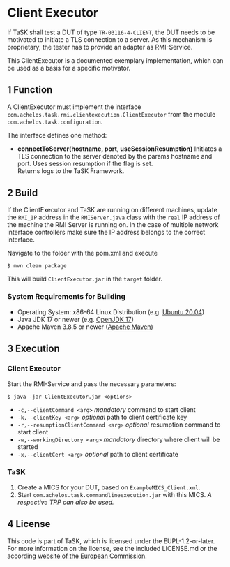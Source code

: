 # Client Executor

If TaSK shall test a DUT of type `TR-03116-4-CLIENT`, the DUT needs to be motivated to initiate a TLS connection to a server.
As this mechanism is proprietary, the tester has to provide an adapter as RMI-Service.

This ClientExecutor is a documented exemplary implementation, which can be used as a basis for a specific motivator.


## 1 Function

A ClientExecutor must implement the interface `com.achelos.task.rmi.clientexecution.ClientExecutor` from the module `com.achelos.task.configuration`.

The interface defines one method:

- **connectToServer(hostname, port, useSessionResumption)**
Initiates a TLS connection to the server denoted by the params hostname and port.
Uses session resumption if the flag is set.  
Returns logs to the TaSK Framework.


## 2 Build

If the ClientExecutor and TaSK are running on different machines, update the `RMI_IP` address in the `RMIServer.java` class with the `real` IP address of the machine the RMI Server is running on. In the case of multiple network interface controllers make sure the IP address belongs to the correct interface.

Navigate to the folder with the pom.xml and execute  

    $ mvn clean package

This will build `ClientExecutor.jar` in the `target` folder.

### System Requirements for Building

- Operating System: x86-64 Linux Distribution (e.g. [Ubuntu 20.04](https://ubuntu.com/download/desktop))
- Java JDK 17 or newer (e.g. [OpenJDK 17](https://openjdk.java.net/projects/jdk/17/))
- Apache Maven 3.8.5 or newer ([Apache Maven](https://maven.apache.org/))


## 3 Execution

### Client Executor

Start the RMI-Service and pass the necessary parameters:

    $ java -jar ClientExecutor.jar <options>

* `-c,--clientCommand <arg>`
_mandatory_
command to start client
* `-k,--clientKey <arg>`
_optional_
path to client certificate key
* `-r,--resumptionClientCommand <arg>`
_optional_
resumption command to start client
* `-w,--workingDirectory <arg>`
_mandatory_
directory where client will be started
* `-x,--clientCert <arg>`
_optional_
path to client certificate

### TaSK

1. Create a MICS for your DUT, based on `ExampleMICS_Client.xml`.
2. Start `com.achelos.task.commandlineexecution.jar` with this MICS. *A respective TRP can also be used.*


## 4 License

This code is part of TaSK, which is licensed under the EUPL-1.2-or-later.  
For more information on the license, see the included LICENSE.md or the according [website of the European Commission](https://joinup.ec.europa.eu/collection/eupl/eupl-text-eupl-12).
